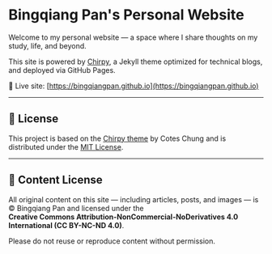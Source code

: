 # Bingqiang Pan's Personal Website

Welcome to my personal website — a space where I share thoughts on my study, life, and beyond.

This site is powered by [Chirpy](https://github.com/cotes2020/jekyll-theme-chirpy), a Jekyll theme optimized for technical blogs, and deployed via GitHub Pages.

🔗 Live site: [https://bingqiangpan.github.io](https://bingqiangpan.github.io)

---

## 📄 License

This project is based on the [Chirpy theme](https://github.com/cotes2020/jekyll-theme-chirpy) by Cotes Chung and is distributed under the [MIT License](./LICENSE).

---

## 📄 Content License

All original content on this site — including articles, posts, and images — is © Bingqiang Pan and licensed under the  
**Creative Commons Attribution-NonCommercial-NoDerivatives 4.0 International (CC BY-NC-ND 4.0)**.

Please do not reuse or reproduce content without permission.

